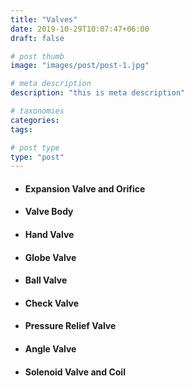 ```yaml
---
title: "Valves"
date: 2019-10-29T10:07:47+06:00
draft: false

# post thumb
image: "images/post/post-1.jpg"

# meta description
description: "this is meta description"

# taxonomies
categories: 
tags:

# post type
type: "post"
---
```


- #### Expansion Valve and Orifice

- #### Valve Body

- #### Hand Valve

- #### Globe Valve

- #### Ball Valve

- #### Check Valve

- #### Pressure Relief Valve

- #### Angle Valve

- #### Solenoid Valve and Coil
